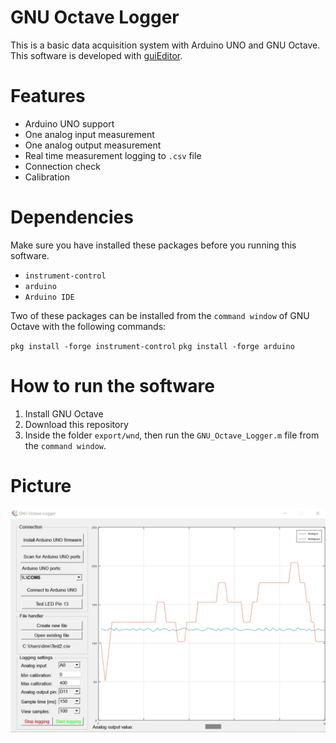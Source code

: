 # GNU Octave Logger

This is a basic data acquisition system with Arduino UNO and GNU Octave.
This software is developed with [guiEditor](https://gitlab.com/labinformatica/guieditor).

# Features

- Arduino UNO support
- One analog input measurement 
- One analog output measurement 
- Real time measurement logging to `.csv` file
- Connection check
- Calibration

# Dependencies 

Make sure you have installed these packages before you running this software.

- `instrument-control`
- `arduino`
- `Arduino IDE`

Two of these packages can be installed from the `command window` of GNU Octave with the following commands:

`pkg install -forge instrument-control`
`pkg install -forge arduino`

# How to run the software

1. Install GNU Octave 
2. Download this repository
3. Inside the folder `export/wnd`, then run the `GNU_Octave_Logger.m` file from the `command window`.

# Picture

![a](https://github.com/DanielMartensson/GNU-Octave-Logger/blob/main/img/Snapshot.png?raw=true)
